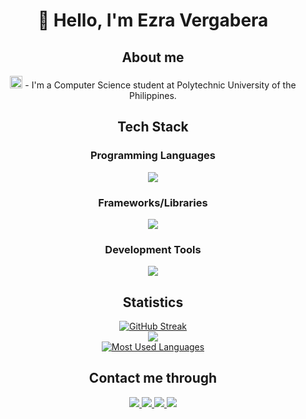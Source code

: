 <h1 align="center">👋 Hello, I'm Ezra Vergabera</h2>

<div align="center">
    <h2>About me</h2>
    <p>
        <img src="https://www.pup.edu.ph/about/images/PUPLogo.png" width="20px"/> - I'm a Computer Science student at Polytechnic University of the Philippines.
    </p>
</div>

<div align="center">
    <h2>Tech Stack</h2>
    <h3>Programming Languages</h3>
    <img src="https://skillicons.dev/icons?i=py,cpp,cs,java,html,css,js,php&perline=4"/>
    <h3>Frameworks/Libraries</h3>
    <img src="https://skillicons.dev/icons?i=laravel,vue,react,vite,nodejs&perline=4"/>
    <h3>Development Tools</h3>
    <img src="https://skillicons.dev/icons?i=vscode,visualstudio,powershell&perline=4"/>
</div>

<div>
    <h2 align="center">Statistics</h2>
    <div align="center">
        <a href="https://github.com/ezravergabera">
            <img src="https://github-readme-streak-stats-three-murex.vercel.app?user=ezravergabera&theme=buefy&hide_border=true&fire=FF0000&ring=FF8F8F&currStreakNum=FF200D" alt="GitHub Streak" />
        </a>
    </div>
    <div align="center">
        <a href="https://github.com/ezravergabera">
            <img src="https://github-readme-stats.vercel.app/api?username=ezravergabera&theme=buefy&count_private=true">
        </a>
    </div>
    <div align="center">
        <a href="https://github.com/ezravergabera">
            <img alt="Most Used Languages" src="https://denvercoder1-github-readme-stats.vercel.app/api/top-langs/?username=ezravergabera&langs_count=8&count_private=true&layout=compact&theme=buefy"/>
        </a>
    </div>
</div>

<div>
    <h2 align="center">Contact me through</h2>
    <div align="center">
        <a href="mailto:ezra.vergabera@gmail.com?view=comp">
            <img src="https://img.shields.io/badge/Gmail-D14836?style=for-the-badge&logo=gmail&logoColor=white"/>
        </a>
        <a href="https://www.facebook.com/jenchulichaengggg/">
            <img src="https://img.shields.io/badge/Facebook-1877F2?style=for-the-badge&logo=facebook&logoColor=white"/>
        </a>
        <a href="https://www.linkedin.com/in/jose-ezra-nazarene-vergabera-4346a7258/">
            <img src="https://img.shields.io/badge/LinkedIn-0077B5?style=for-the-badge&logo=linkedin&logoColor=white"/>
        </a>
        <a href="https://www.github.com/ezravergabera">
            <img src="https://img.shields.io/badge/Github-f5f5f5?style=for-the-badge&logo=Github&logoColor=black"/>
        </a>
    </div>
</div>
